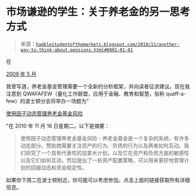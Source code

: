 <!--yml

类别：未分类

日期：2024-05-18 04:29:19

-->

# 市场谦逊的学生：关于养老金的另一思考方式

> 来源：[`humblestudentofthemarkets.blogspot.com/2010/11/another-way-to-think-about-pensions.html#0001-01-01`](https://humblestudentofthemarkets.blogspot.com/2010/11/another-way-to-think-about-pensions.html#0001-01-01)

在

[2009 年 5 月](http://humblestudentofthemarkets.blogspot.com/2009/05/new-paradigm-needed-for-pension.html)

我曾写道，养老金基金管理需要一个全新的分析框架，并向读者征求建议。现在我注意到 QWAFAFEW（量化工作联盟，应用于金融、教育和智慧，俗称 quaff-a-few）的波士顿分会将举办一场题为"

[使用因子动态管理养老金基金风险](http://qwafafew.org/index.php/events/page/next_boston_qwafafew_meeting_tuesday_16_november_2010/boston)

"在 2010 年 11 月 16 日星期二。以下是摘要：

> 使用因子动态管理养老金基金风险 - 养老金基金是一个复杂的系统，有许多动态部分。赞助商需要关注资产的行为、负债的行为以及两者如何互动。我们研究了一个具有代表性的加拿大计划，以及它在资产和负债方面的敏感性以及它们如何互动，然后提出了一些资产配置策略，可以用来更好地管理计划的回报动态和资金稳定性。

如果你下周二在波士顿附近，你可能可以考虑参加。点击上面的链接获取所有详细信息。
